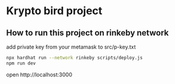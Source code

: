 # Krypto bird project

## How to run this project on rinkeby network

add private key from your metamask to src/p-key.txt

```bash
npx hardhat run --network rinkeby scripts/deploy.js
npm run dev
```

open http://localhost:3000
